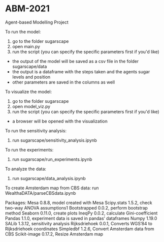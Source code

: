 # ABM-2021
Agent-based Modelling Project

To run the model:
1. go to the folder sugarscape
2. open main.py
3. run the script (you can specify the specific parameters first if you'd like)
  - the output of the model will be saved as a csv file in the folder sugarscape/data
  - the output is a dataframe with the steps taken and the agents sugar levels and position
  - other parameters are saved in the columns as well
  
To visualize the model:
1. go to the folder sugarscape
2. open model_viz.py
3. run the script (you can specify the specific parameters first if you'd like)
  - a browser will be opened with the visualization

To run the sensitivity analysis:
1. run sugarscape/sensitivity_analysis.ipynb

To run the experiments:
1. run sugarscape/run_experiments.ipynb

To analyze the data:
1. run sugarscape/data_analysis.ipynb

To create Amsterdam map from CBS data:
run WealthaDATA/parseCBSdata.ipynb

Packages:
Mesa 0.8.8, model created with Mesa
Scipy.stats 1.5.2, check two-way ANOVA assumptions1
Bootstrapped 0.0.2, perform bootstrap method
Seaborn 0.11.0, create plots
IneqPy 0.0.2, calculate Gini-coefficient
Pandas 1.1.0, experiment data is saved in pandas’ dataframes
Numpy 1.19.0
SALib 1.3.12, sensitivity analysis
Rijksdriehoek 0.0.1, Converts WGS’84 to Rijksdriehoek coordinates
Simpledbf 1.2.6, Convert Amsterdam data from CBS
Scikit-image 0.17.2, Resize Amsterdam map
